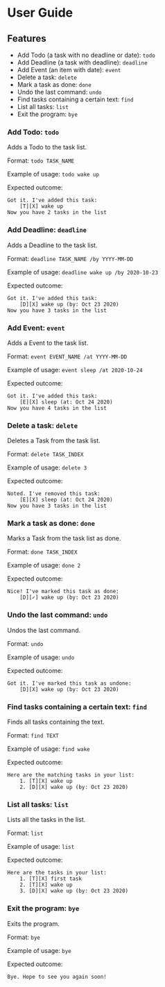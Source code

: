 # User Guide

## Features 
* Add Todo (a task with no deadline or date): `todo`
* Add Deadline (a task with deadline): `deadline`
* Add Event (an item with date): `event`
* Delete a task: `delete`
* Mark a task as done: `done`
* Undo the last command: `undo`
* Find tasks containing a certain text: `find`
* List all tasks: `list`
* Exit the program: `bye`

### Add Todo: `todo`
Adds a Todo to the task list.

Format: `todo TASK_NAME`

Example of usage: `todo wake up`

Expected outcome:

```
Got it. I've added this task:
    [T][X] wake up
Now you have 2 tasks in the list
```

### Add Deadline: `deadline`
Adds a Deadline to the task list.

Format: `deadline TASK_NAME /by YYYY-MM-DD`

Example of usage: `deadline wake up /by 2020-10-23`

Expected outcome:

```
Got it. I've added this task:
    [D][X] wake up (by: Oct 23 2020)
Now you have 3 tasks in the list
```

### Add Event: `event`
Adds a Event to the task list.

Format: `event EVENT_NAME /at YYYY-MM-DD`

Example of usage: `event sleep /at 2020-10-24`

Expected outcome:

```
Got it. I've added this task:
    [E][X] sleep (at: Oct 24 2020)
Now you have 4 tasks in the list
```

### Delete a task: `delete`
Deletes a Task from the task list.

Format: `delete TASK_INDEX`

Example of usage: `delete 3`

Expected outcome:

```
Noted. I've removed this task:
    [E][X] sleep (at: Oct 24 2020)
Now you have 3 tasks in the list
```

### Mark a task as done: `done`
Marks a Task from the task list as done.

Format: `done TASK_INDEX`

Example of usage: `done 2`

Expected outcome:

```
Nice! I've marked this task as done:
    [D][✓] wake up (by: Oct 23 2020)
```

### Undo the last command: `undo`
Undos the last command.

Format: `undo`

Example of usage: `undo`

Expected outcome:

```
Got it. I've marked this task as undone:
    [D][X] wake up (by: Oct 23 2020)    
```

### Find tasks containing a certain text: `find`
Finds all tasks containing the text.

Format: `find TEXT`

Example of usage: `find wake`

Expected outcome:

```
Here are the matching tasks in your list:
    1. [T][X] wake up
    2. [D][X] wake up (by: Oct 23 2020)
```

### List all tasks: `list`
Lists all the tasks in the list.

Format: `list`

Example of usage: `list`

Expected outcome:

```
Here are the tasks in your list:
    1. [T][X] first task
    2. [T][X] wake up
    3. [D][X] wake up (by: Oct 23 2020)
```

### Exit the program: `bye`
Exits the program.

Format: `bye`

Example of usage: `bye`

Expected outcome:

```
Bye. Hope to see you again soon!
```
